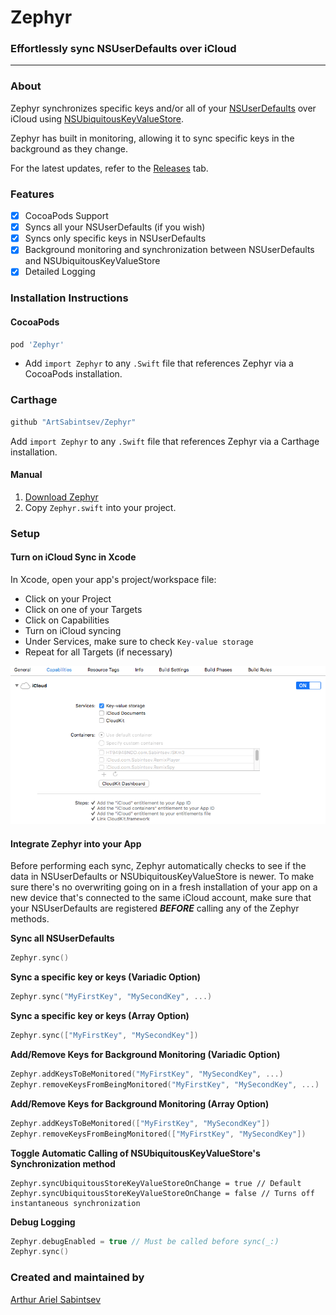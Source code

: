 # Zephyr

### Effortlessly sync NSUserDefaults over iCloud

---
### About

Zephyr synchronizes specific keys and/or all of your [NSUserDefaults](https://developer.apple.com/library/ios/documentation/Cocoa/Reference/Foundation/Classes/NSUserDefaults_Class/) over iCloud using [NSUbiquitousKeyValueStore](https://developer.apple.com/library/ios/documentation/Foundation/Reference/NSUbiquitousKeyValueStore_class/).

Zephyr has built in monitoring, allowing it to sync specific keys in the background as they change.

For the latest updates, refer to the [Releases](https://github.com/ArtSabintsev/Zephyr/releases) tab.

### Features
- [x] CocoaPods Support
- [x] Syncs all your NSUserDefaults (if you wish)
- [x] Syncs only specific keys in NSUserDefaults
- [x] Background monitoring and synchronization between NSUserDefaults and NSUbiquitousKeyValueStore
- [x] Detailed Logging

### Installation Instructions

#### CocoaPods
```ruby
pod 'Zephyr'
```
- Add `import Zephyr` to any `.Swift` file that references Zephyr via a CocoaPods installation.

### Carthage
``` swift
github "ArtSabintsev/Zephyr"
```

Add `import Zephyr` to any `.Swift` file that references Zephyr via a Carthage installation.

#### Manual

1. [Download Zephyr](http://github.com/ArtSabintsev/Zephyr/archive/master.zip)
2. Copy `Zephyr.swift` into your project.

### Setup

#### Turn on iCloud Sync in Xcode
In Xcode, open your app's project/workspace file:
- Click on your Project
- Click on one of your Targets
- Click on Capabilities
- Turn on iCloud syncing
- Under Services, make sure to check `Key-value storage`
- Repeat for all Targets (if necessary)

![How to turn on iCloud Key Value Store Syncing](https://github.com/ArtSabintsev/Zephyr/blob/master/screenshot.png?raw=true "How to turn on iCloud Key Value Store Syncing")

#### Integrate Zephyr into your App

Before performing each sync, Zephyr automatically checks to see if the data in NSUserDefaults or NSUbiquitousKeyValueStore is newer. To make sure there's no overwriting going on in a fresh installation of your app on a new device that's connected to the same iCloud account, make sure that your NSUserDefaults are registered ***BEFORE*** calling any of the Zephyr methods.

**Sync all NSUserDefaults**
```Swift
Zephyr.sync()
```

**Sync a specific key or keys (Variadic Option)**
```Swift
Zephyr.sync("MyFirstKey", "MySecondKey", ...)
```

**Sync a specific key or keys (Array Option)**
```Swift
Zephyr.sync(["MyFirstKey", "MySecondKey"])
```

**Add/Remove Keys for Background Monitoring (Variadic Option)**

```Swift
Zephyr.addKeysToBeMonitored("MyFirstKey", "MySecondKey", ...)
Zephyr.removeKeysFromBeingMonitored("MyFirstKey", "MySecondKey", ...)
```

**Add/Remove Keys for Background Monitoring (Array Option)**
```Swift
Zephyr.addKeysToBeMonitored(["MyFirstKey", "MySecondKey"])
Zephyr.removeKeysFromBeingMonitored(["MyFirstKey", "MySecondKey"])
```
**Toggle Automatic Calling of NSUbiquitousKeyValueStore's Synchronization method**
```
Zephyr.syncUbiquitousStoreKeyValueStoreOnChange = true // Default
Zephyr.syncUbiquitousStoreKeyValueStoreOnChange = false // Turns off instantaneous synchronization
```

**Debug Logging**
```Swift
Zephyr.debugEnabled = true // Must be called before sync(_:)
Zephyr.sync()
```

### Created and maintained by
[Arthur Ariel Sabintsev](http://www.sabintsev.com/)
